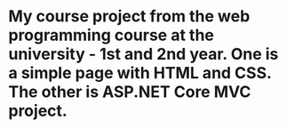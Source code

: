 # My course project from the web programming course at the university - 1st and 2nd year. One is a simple page with HTML and CSS. The other is ASP.NET Core MVC project.
